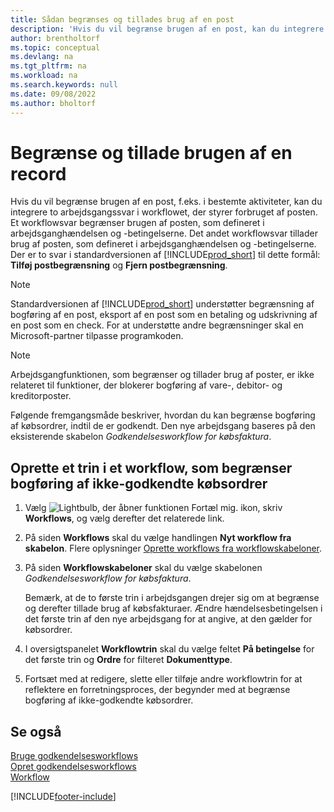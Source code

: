 ```yaml
---
title: Sådan begrænses og tillades brug af en post
description: 'Hvis du vil begrænse brugen af en post, kan du integrere to arbejdsgangssvar i en arbejdsgang, der styrer forbruget af posten.'
author: brentholtorf
ms.topic: conceptual
ms.devlang: na
ms.tgt_pltfrm: na
ms.workload: na
ms.search.keywords: null
ms.date: 09/08/2022
ms.author: bholtorf
---
```

# Begrænse og tillade brugen af en record

Hvis du vil begrænse brugen af en post, f.eks. i bestemte aktiviteter, kan du integrere to arbejdsgangssvar i workflowet, der styrer forbruget af posten. Et workflowsvar begrænser brugen af posten, som defineret i arbejdsganghændelsen og -betingelserne. Det andet workflowsvar tillader brug af posten, som defineret i arbejdsganghændelsen og -betingelserne. Der er to svar i standardversionen af [!INCLUDE[prod_short](includes/prod_short.md)] til dette formål: **Tilføj postbegrænsning** og **Fjern postbegrænsning**.

> [!NOTE]  
> Standardversionen af [!INCLUDE[prod_short](includes/prod_short.md)] understøtter begrænsning af bogføring af en post, eksport af en post som en betaling og udskrivning af en post som en check. For at understøtte andre begrænsninger skal en Microsoft-partner tilpasse programkoden.  

> [!NOTE]  
> Arbejdsgangfunktionen, som begrænser og tillader brug af poster, er ikke relateret til funktioner, der blokerer bogføring af vare-, debitor- og kreditorposter.

Følgende fremgangsmåde beskriver, hvordan du kan begrænse bogføring af købsordrer, indtil de er godkendt. Den nye arbejdsgang baseres på den eksisterende skabelon *Godkendelsesworkflow for købsfaktura*.  

## Oprette et trin i et workflow, som begrænser bogføring af ikke-godkendte købsordrer

1. Vælg ![Lightbulb, der åbner funktionen Fortæl mig.](media/ui-search/search_small.png "Fortæl mig, hvad du vil foretage dig") ikon, skriv **Workflows**, og vælg derefter det relaterede link.  
2. På siden **Workflows** skal du vælge handlingen **Nyt workflow fra skabelon**. Flere oplysninger [Oprette workflows fra workflowskabeloner](across-how-to-create-workflows-from-workflow-templates.md).
3. På siden **Workflowskabeloner** skal du vælge skabelonen *Godkendelsesworkflow for købsfaktura*.  

   Bemærk, at de to første trin i arbejdsgangen drejer sig om at begrænse og derefter tillade brug af købsfakturaer. Ændre hændelsesbetingelsen i det første trin af den nye arbejdsgang for at angive, at den gælder for købsordrer.  
4. I oversigtspanelet **Workflowtrin** skal du vælge feltet **På betingelse** for det første trin og **Ordre** for filteret **Dokumenttype**.  
5. Fortsæt med at redigere, slette eller tilføje andre workflowtrin for at reflektere en forretningsproces, der begynder med at begrænse bogføring af ikke-godkendte købsordrer.  

## Se også

[Bruge godkendelsesworkflows](across-use-workflows.md)  
[Opret godkendelsesworkflows](across-how-to-create-workflows.md)  
[Workflow](across-workflow.md)  

[!INCLUDE[footer-include](includes/footer-banner.md)]
